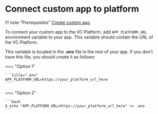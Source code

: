 # Connect custom app to platform

!!! note "Prerequisites"
    [Create custom app](../Getting-started/creating-first-custom-app.md)

To connect your custom app to the VC Platform, add `APP_PLATFORM_URL` environment variable to your app. This variable should contain the URL of the VC Platform.

This variable is located in the **.env** file in the root of your app. If you don't have this file, you should create it as follows:

=== "Option 1"

    ```title=".env"
    APP_PLATFORM_URL=https://your_platform_url_here
    ```

=== "Option 2"

    ```bash
    $ echo "APP_PLATFORM_URL=https://your_platform_url_here" >> .env
    ```